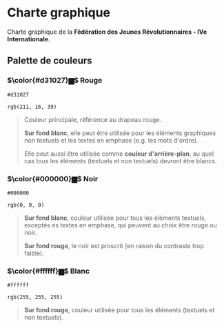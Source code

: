 # Charte graphique

Charte graphique de la **Fédération des Jeunes Révolutionnaires - IVe Internationale**.

## Palette de couleurs

### $\color{#d31027}▆$ Rouge

```
#d31027
```

```
rgb(211, 16, 39)
```

> Couleur principale, référence au drapeau rouge.  
> 
> **Sur fond blanc**, elle peut être utilisée pour les éléments graphiques non textuels et les textes en emphase (e.g. les mots d'ordre).  
> 
> Elle peut aussi être utilisée comme **couleur d'arrière-plan**, au quel cas tous les éléments (textuels et non textuels) devront être blancs.

### $\color{#000000}▆$ Noir

```
#000000
```

```
rgb(0, 0, 0)
```

> **Sur fond blanc**, couleur utilisée pour tous les éléments textuels, exceptés es textes en emphase, qui peuvent au choix être rouge ou noir.  
> 
> **Sur fond rouge**, le noir est proscrit (en raison du contraste trop faible).

### $\color{#ffffff}▆$ Blanc

```
#ffffff
```

```
rgb(255, 255, 255)
```

> **Sur fond rouge**, couleur utilisée pour tous les éléments (textuels et non textuels).
